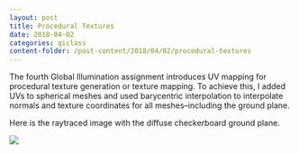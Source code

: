 ```yaml
---
layout: post
title: Procedural Textures
date: 2018-04-02
categories: giclass
content-folder: /post-content/2018/04/02/procedural-textures
---
```


<style type="text/css">
  .halfimg {
    display: inline-block;
    width: 50%;
  }
</style>

The fourth Global Illumination assignment introduces UV mapping for procedural
texture generation or texture mapping. To achieve this, I added UVs to
spherical meshes and used barycentric interpolation to interpolate normals
and texture coordinates for all meshes–including the ground plane.

Here is the raytraced image with the diffuse checkerboard ground plane.

<a href="{{page.content-folder}}/uv_raytraced.png">
  <img src="{{page.content-folder}}/uv_raytraced.png" />
</a>

